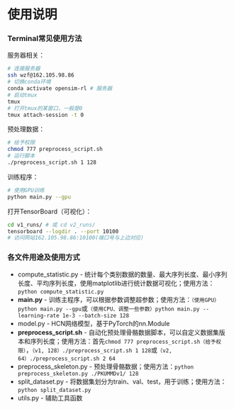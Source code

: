 # 使用说明

### Terminal常见使用方法

服务器相关：

```bash
# 连接服务器
ssh wzf@162.105.98.86
# 切换conda环境
conda activate opensim-rl # 服务器
# 启动tmux
tmux
# 打开tmux的某窗口，一般是0
tmux attach-session -t 0
```

预处理数据：

```bash
# 给予权限
chmod 777 preprocess_script.sh
# 运行脚本
./preprocess_script.sh 1 128
```

训练程序：

```bash
# 使用GPU训练
python main.py --gpu
```

打开TensorBoard（可视化）：

```bash
cd v1_runs/ # 或 cd v2_runs/
tensorboard --logdir . --port 10100
# 访问网站162.105.98.86:10100(端口号与上边对应)
```

### 各文件用途及使用方式

- compute_statistic.py - 统计每个类别数据的数量、最大序列长度、最小序列长度、平均序列长度，使用matplotlib进行统计数据可视化；使用方法：`python compute_statistic.py`
- **main.py** - 训练主程序，可以根据参数调整超参数；使用方法：`（使用GPU）python main.py --gpu`或`（使用CPU、调整一些参数）python main.py --learning-rate 1e-3 --batch-size 128`
- model.py - HCN网络模型，基于PyTorch的nn.Module
- **preprocess_script.sh** - 自动化预处理骨骼数据脚本，可以自定义数据集版本和序列长度；使用方法：首先`chmod 777 preprocess_script.sh（给予权限）`，`（v1, 128）./preprocess_script.sh 1 128`或`（v2, 64）./preprocess_script.sh 2 64`
- preprocess_skeleton.py - 预处理骨骼数据；使用方法：`python preprocess_skeleton.py ./PKUMMDv1/ 128`
- split_dataset.py - 将数据集划分为train、val、test，用于训练；使用方法：`python split_dataset.py`
- utils.py - 辅助工具函数